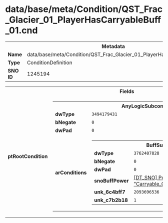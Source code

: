 <h1>data/base/meta/Condition/QST_Frac_Glacier_01_PlayerHasCarryableBuff_01.cnd</h1><table><tr><th colspan="100%">Metadata</th></tr><tr><td><b>Name</b></td><td>data/base/meta/Condition/QST_Frac_Glacier_01_PlayerHasCarryableBuff_01.cnd</td></tr><tr><td><b>Type</b></td><td>ConditionDefinition</td></tr><tr><td><b>SNO ID</b></td><td>1245194</td></tr></table>

<table><tr><th colspan="100%">Fields</th></tr><tr><td><b>ptRootCondition</b></td><td><table><tr><th colspan="100%">AnyLogicSubcondition</th></tr><tr><td><b>dwType</b></td><td><code>3494179431</code></td></tr><tr><td><b>bNegate</b></td><td><code>0</code></td></tr><tr><td><b>dwPad</b></td><td><code>0</code></td></tr><tr><td><b>arConditions</b></td><td><table><tr><th colspan="100%">BuffSubcondition</th></tr><tr><td><b>dwType</b></td><td><code>3762407828</code></td></tr><tr><td><b>bNegate</b></td><td><code>0</code></td></tr><tr><td><b>dwPad</b></td><td><code>0</code></td></tr><tr><td><b>snoBuffPower</b></td><td><a href="..\Power\Carryable_QST_Frac_Glacier_01_Debuff_01.pow.md">[DT_SNO] Power: "Carryable_QST_Frac_Glacier_01_Debuff_01"</a></td></tr><tr><td><b>unk_6c4bff7</b></td><td><code>2093696536</code></td></tr><tr><td><b>unk_c7b2b18</b></td><td><code>1</code></td></tr></table>


</td></tr></table>


</td></tr></table>

